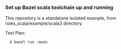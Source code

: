 ### Set up Bazel scala toolchain up and running

This repository is a standalone isolated example,
from rules_scala/example/scala3 directory.

Test Plan:

```
  $ bazel run :main
```
